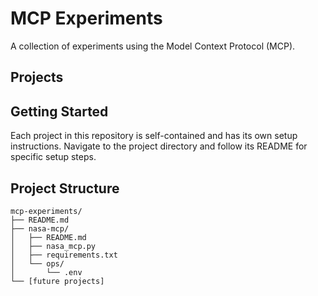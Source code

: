 # MCP Experiments

A collection of experiments using the Model Context Protocol (MCP).

## Projects

## Getting Started

Each project in this repository is self-contained and has its own setup instructions. Navigate to the project directory and follow its README for specific setup steps.

## Project Structure

```
mcp-experiments/
├── README.md
├── nasa-mcp/
│   ├── README.md
│   ├── nasa_mcp.py
│   ├── requirements.txt
│   └── ops/
│       └── .env
└── [future projects]
```
